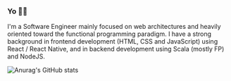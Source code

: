 ### Yo 🧙‍♂️

I'm a Software Engineer mainly focused on web architectures and heavily oriented toward the functional programming paradigm. I have a strong background in frontend development (HTML, CSS and JavaScript) using React / React Native, and in backend development using Scala (mostly FP) and NodeJS.

![Anurag's GitHub stats](https://github-readme-stats.vercel.app/api?username=dgopsq&show_icons=true&theme=material-palenight&include_all_commits=true&count_private=true)
